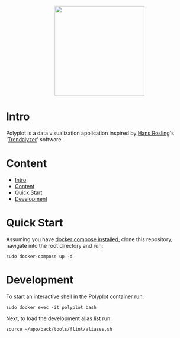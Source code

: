 <p align="center">
  <img width="242" height="242" src="https://github.com/jgphilpott/polyplot/blob/master/app/front/imgs/icons/logo.png">
</p>

# Intro

Polyplot is a data visualization application inspired by [Hans Rosling](https://en.wikipedia.org/wiki/Hans_Rosling)'s '[Trendalyzer](https://en.wikipedia.org/wiki/Trendalyzer)' software.

# Content

 - [Intro](https://github.com/jgphilpott/polyplot#intro)
 - [Content](https://github.com/jgphilpott/polyplot#content)
 - [Quick Start](https://github.com/jgphilpott/polyplot#quick-start)
 - [Development](https://github.com/jgphilpott/polyplot#development)

# Quick Start

Assuming you have [docker compose installed](https://docs.docker.com/compose/install/), clone this repository, navigate into the root directory and run:

```
sudo docker-compose up -d
```

# Development

To start an interactive shell in the Polyplot container run:

```
sudo docker exec -it polyplot bash
```

Next, to load the development alias list run:

```
source ~/app/back/tools/flint/aliases.sh
```
